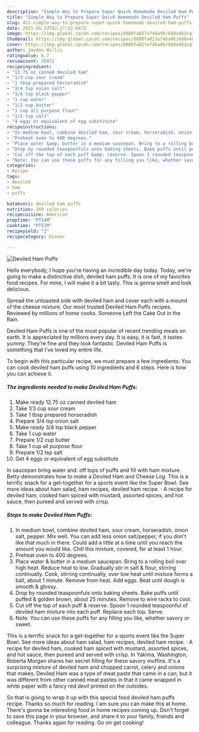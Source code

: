 ```yaml
---
description: "Simple Way to Prepare Super Quick Homemade Deviled Ham Puffs"
title: "Simple Way to Prepare Super Quick Homemade Deviled Ham Puffs"
slug: 411-simple-way-to-prepare-super-quick-homemade-deviled-ham-puffs
date: 2021-05-23T02:17:52.047Z
image: https://img-global.cpcdn.com/recipes/0080fa027e74ba9b/680x482cq70/deviled-ham-puffs-recipe-main-photo.jpg
thumbnail: https://img-global.cpcdn.com/recipes/0080fa027e74ba9b/680x482cq70/deviled-ham-puffs-recipe-main-photo.jpg
cover: https://img-global.cpcdn.com/recipes/0080fa027e74ba9b/680x482cq70/deviled-ham-puffs-recipe-main-photo.jpg
author: Jayden Willis
ratingvalue: 4.7
reviewcount: 30072
recipeingredient:
- "12.75 oz canned deviled ham"
- "1/3 cup sour cream"
- "1 tbsp prepared horseradish"
- "3/4 tsp onion salt"
- "3/4 tsp black pepper"
- "1 cup water"
- "1/2 cup butter"
- "1 cup all purpose flour"
- "1/2 tsp salt"
- "4 eggs or equivalent of egg substitute"
recipeinstructions:
- "In medium bowl, combine deviled ham, sour cream, horseradish, onion salt, pepper. Mix well. You can add less onion salt/pepper, if you don&#39;t like that much in there. Could add a little at a time until you reach the amount you would like. Chill this mixture, covered, for at least 1 hour."
- "Preheat oven to 400 degrees."
- "Place water &amp; butter in a medium saucepan. Bring to a rolling boil over high heat. Reduce heat to low. Gradually stir in salt &amp; flour, stirring continually. Cook, stirring continually, over low heat until mixture forms a ball, about 1 minute. Remove from heat. Add eggs. Beat until dough is smooth &amp; glossy."
- "Drop by rounded teaspoonfuls onto baking sheets. Bake puffs until puffed &amp; golden brown, about 25 minutes. Remove to wire racks to cool."
- "Cut off the top of each puff &amp; reserve. Spoon 1 rounded teaspoonful of deviled ham mixture into each puff. Replace each top. Serve."
- "Note: You can use these puffs for any filling you like, whether savory or sweet."
categories:
- Recipe
tags:
- deviled
- ham
- puffs

katakunci: deviled ham puffs 
nutrition: 169 calories
recipecuisine: American
preptime: "PT14M"
cooktime: "PT57M"
recipeyield: "2"
recipecategory: Dinner

---
```



![Deviled Ham Puffs](https://img-global.cpcdn.com/recipes/0080fa027e74ba9b/680x482cq70/deviled-ham-puffs-recipe-main-photo.jpg)

Hello everybody, I hope you're having an incredible day today. Today, we're going to make a distinctive dish, deviled ham puffs. It is one of my favorites food recipes. For mine, I will make it a bit tasty. This is gonna smell and look delicious.

Spread the untoasted side with deviled ham and cover each with a mound of the cheese mixture. Our most trusted Deviled Ham Puffs recipes. Reviewed by millions of home cooks. Someone Left the Cake Out in the Rain.

Deviled Ham Puffs is one of the most popular of recent trending meals on earth. It is appreciated by millions every day. It is easy, it is fast, it tastes yummy. They're fine and they look fantastic. Deviled Ham Puffs is something that I've loved my entire life.


To begin with this particular recipe, we must prepare a few ingredients. You can cook deviled ham puffs using 10 ingredients and 6 steps. Here is how you can achieve it.

<!--inarticleads1-->

##### The ingredients needed to make Deviled Ham Puffs:

1. Make ready 12.75 oz canned deviled ham
1. Take 1/3 cup sour cream
1. Take 1 tbsp prepared horseradish
1. Prepare 3/4 tsp onion salt
1. Make ready 3/4 tsp black pepper
1. Take 1 cup water
1. Prepare 1/2 cup butter
1. Take 1 cup all purpose flour
1. Prepare 1/2 tsp salt
1. Get 4 eggs or equivalent of egg substitute


In saucepan bring water and. off tops of puffs and fill with ham mixture. Betty demonstrates how to make a Deviled Ham and Cheese Log. This is a terrific snack for a get-together for a sports event like the Super Bowl. See more ideas about ham salad, ham recipes, deviled ham recipe. · A recipe for deviled ham, cooked ham spiced with mustard, assorted spices, and hot sauce, then pureed and served with crisp. 

<!--inarticleads2-->

##### Steps to make Deviled Ham Puffs:

1. In medium bowl, combine deviled ham, sour cream, horseradish, onion salt, pepper. Mix well. You can add less onion salt/pepper, if you don&#39;t like that much in there. Could add a little at a time until you reach the amount you would like. Chill this mixture, covered, for at least 1 hour.
1. Preheat oven to 400 degrees.
1. Place water &amp; butter in a medium saucepan. Bring to a rolling boil over high heat. Reduce heat to low. Gradually stir in salt &amp; flour, stirring continually. Cook, stirring continually, over low heat until mixture forms a ball, about 1 minute. Remove from heat. Add eggs. Beat until dough is smooth &amp; glossy.
1. Drop by rounded teaspoonfuls onto baking sheets. Bake puffs until puffed &amp; golden brown, about 25 minutes. Remove to wire racks to cool.
1. Cut off the top of each puff &amp; reserve. Spoon 1 rounded teaspoonful of deviled ham mixture into each puff. Replace each top. Serve.
1. Note: You can use these puffs for any filling you like, whether savory or sweet.


This is a terrific snack for a get-together for a sports event like the Super Bowl. See more ideas about ham salad, ham recipes, deviled ham recipe. · A recipe for deviled ham, cooked ham spiced with mustard, assorted spices, and hot sauce, then pureed and served with crisp. In Yakima, Washington, Roberta Morgan shares her secret filling for these savory muffins. It&#39;s a surprising mixture of deviled ham and chopped carrot, celery and onions that makes. Deviled Ham was a type of meat paste that came in a can, but it was different from other canned meat pastes in that it came wrapped in white paper with a fancy red devil printed on the outsides. 

So that is going to wrap it up with this special food deviled ham puffs recipe. Thanks so much for reading. I am sure you can make this at home. There's gonna be interesting food in home recipes coming up. Don't forget to save this page in your browser, and share it to your family, friends and colleague. Thanks again for reading. Go on get cooking!
